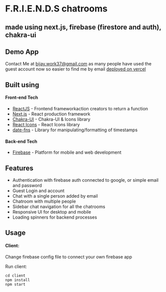 # F.R.I.E.N.D.S chatrooms 
## made using next.js, firebase (firestore and auth), chakra-ui

## Demo App
Contact Me at bijay.work37@gmail.com as many people have used the guest account now so easier to find me by email
[deployed on vercel](https://firebase-chatrooms.vercel.app/)

## Built using

#### Front-end Tech

- [ReactJS](https://reactjs.org/) - Frontend frameworkaction creators to return a function
- [Next.js](https://nextjs.org/) - React production framework
- [Chakra-UI](https://chakra-ui.com/) - Chakra-UI & Icons library
- [React Icons](https://react-icons.github.io/react-icons/) - React Icons library
- [date-fns](https://date-fns.org/) - Library for manipulating/formatting of timestamps

#### Back-end Tech

- [Firebase](https://firebase.google.com/) - Platform for mobile and web development

## Features

-	Authentication with firebase auth connected to google, or simple email and password
- Guest Login and account
- Chat with a single person added by email
- Chatroom with multiple people
- Sidebar chat navigation for all the chatrooms
-	Responsive UI for desktop and mobile
-	Loading spinners for backend processes

## Usage

#### Client:
Change firebase config file to connect your own firebase app

Run client:

```
cd client
npm install
npm start
```

